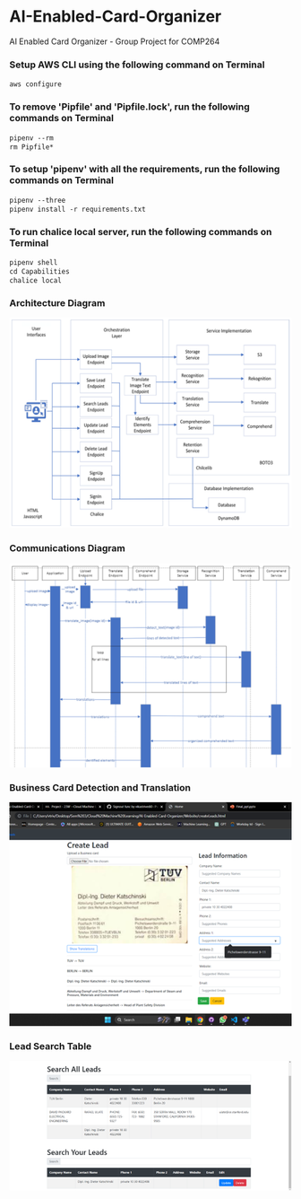 # AI-Enabled-Card-Organizer
AI Enabled Card Organizer - Group Project for COMP264

### Setup AWS CLI using the following command on Terminal 
```
aws configure
```

### To remove 'Pipfile' and 'Pipfile.lock', run the following commands on Terminal 
```
pipenv --rm
rm Pipfile*
```

### To setup 'pipenv' with all the requirements, run the following commands on Terminal 
```
pipenv --three
pipenv install -r requirements.txt
```

### To run chalice local server, run the following commands on Terminal 
```
pipenv shell
cd Capabilities
chalice local
```

### Architecture Diagram
![Architecture Diagram](architecture_diagram.png)

### Communications Diagram
![Communications Diagram](communications_diagram.png)

### Business Card Detection and Translation
![Business Card Detection and Translation](card_detection_translation.png)

### Lead Search Table
![Lead Search Table](lead_search_table.png)
